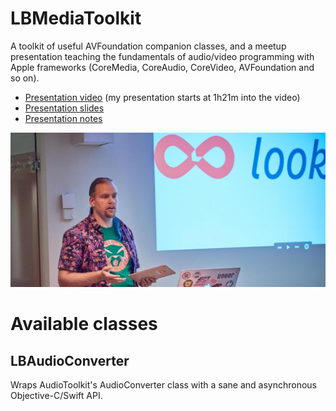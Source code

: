 # LBMediaToolkit

A toolkit of useful AVFoundation companion classes, and a meetup presentation
teaching the fundamentals of audio/video programming with Apple frameworks
(CoreMedia, CoreAudio, CoreVideo, AVFoundation and so on).

* [Presentation video](https://www.facebook.com/cocoaheadssthlm/videos/1918413685140957/)
  (my presentation starts at 1h21m into the video)
* [Presentation slides](Presentation/AVMediaToolkit%20Cocoaheads.pdf)
* [Presentation notes](Presentation/AVMediaToolkit%20presentation%20notes.rtf)

![](ego.jpg)

# Available classes

## LBAudioConverter

Wraps AudioToolkit's AudioConverter class with a sane and asynchronous
Objective-C/Swift API.